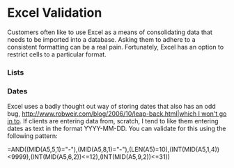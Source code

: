 # Excel Validation

Customers often like to use Excel as a means of consolidating data that needs to be imported into a database.  Asking them to adhere to a consistent formatting can be a real pain.  Fortunately, Excel has an option to restrict cells to a particular format.


### Lists


### Dates
Excel uses a badly thought out way of storing dates that also has an odd bug, [http://www.robweir.com/blog/2006/10/leap-back.html|which I won't go in to](/wiki/http://www.robweir.com/blog/2006/10/leap-back.html|which_i_won't_go_in_to).  If clients are entering data from, scratch, I tend to like them entering dates as text in the format YYYY-MM-DD.  You can validate for this using the following pattern:

  =AND((MID(A5,5,1)="-"),(MID(A5,8,1)="-"),(LEN(A5)=10),(INT(MID(A5,1,4))<9999),(INT(MID(A5,6,2))<=12),(INT(MID(A5,9,2))<=31))